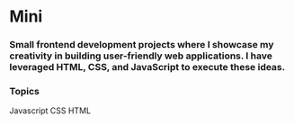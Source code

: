 # Mini
### Small frontend development projects where I showcase my creativity in building user-friendly web applications. I have leveraged HTML, CSS, and JavaScript to execute these ideas.

### Topics
Javascript
CSS
HTML

